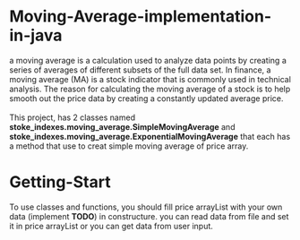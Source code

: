 # Moving-Average-implementation-in-java
a moving average is a calculation used to analyze data points by creating a series of averages
of different subsets of the full data set. In finance, a moving average (MA) is a stock indicator that 
is commonly used in technical analysis. The reason for calculating the moving average of a stock
is to help smooth out the price data by creating a constantly updated average price.<br /><br />
This project, has 2 classes named <b>stoke_indexes.moving_average.SimpleMovingAverage</b> and <b>stoke_indexes.moving_average.ExponentialMovingAverage</b> that each has a method
that use to creat simple moving average of price array.<br />
# Getting-Start
To use classes and functions, you should fill price arrayList with your own data (implement <b>TODO</b>) in constructure.
you can read data from file and set it in price arrayList or you can get data from user input.
